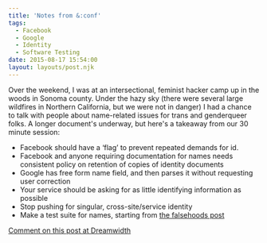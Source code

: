 ```yaml
---
title: 'Notes from &:conf'
tags:
  - Facebook
  - Google
  - Identity
  - Software Testing
date: 2015-08-17 15:54:00
layout: layouts/post.njk
---
```


Over the weekend, I was at an intersectional, feminist hacker camp up in the woods in Sonoma county. Under the hazy sky (there were several large wildfires in Northern California, but we were not in danger) I had a chance to talk with people about name-related issues for trans and genderqueer folks. A longer document's underway, but here's a takeaway from our 30 minute session:

* Facebook should have a ‘flag’ to prevent repeated demands for id.
* Facebook and anyone requiring documentation for names needs consistent policy on retention of copies of identity documents
* Google has free form name field, and then parses it without requesting user correction
* Your service should be asking for as little identifying information as possible
* Stop pushing for singular, cross-site/service identity 
* Make a test suite for names, starting from [the falsehoods post](http://www.kalzumeus.com/2010/06/17/falsehoods-programmers-believe-about-names/)

[Comment on this post at Dreamwidth](http://emceeaich.dreamwidth.org/177605.html)
